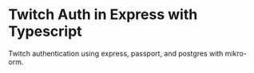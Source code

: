 # Twitch Auth in Express with Typescript
Twitch authentication using express, passport, and postgres with mikro-orm.